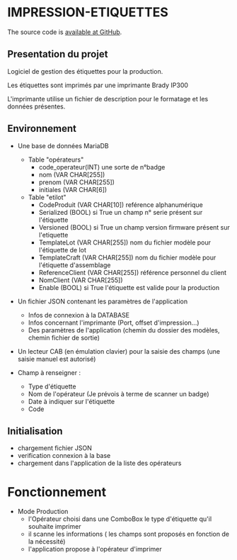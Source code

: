 # IMPRESSION-ETIQUETTES


The source code is [available at GitHub](https://github.com/RomualdDugied/labelprintermanager).

## Presentation du projet

Logiciel de gestion des étiquettes pour la production.

Les étiquettes sont imprimés par une imprimante Brady IP300


L'imprimante utilise un fichier de description pour le formatage et les données présentes.


## Environnement

- Une base de données MariaDB
    - Table "opérateurs"
        - code_operateur(INT) une sorte de n°badge
        - nom (VAR CHAR[255])
        - prenom (VAR CHAR[255])
        - initiales (VAR CHAR[6])
    - Table "etilot"  
        - CodeProduit (VAR CHAR[10]) reférence alphanumérique
        - Serialized (BOOL) si True un champ n° serie présent sur l'étiquette
        - Versioned (BOOL) si True un champ version firmware présent sur l'etiquette
        - TemplateLot (VAR CHAR[255]) nom du fichier modèle pour l'étiquette de lot
        - TemplateCraft (VAR CHAR[255]) nom du fichier modèle pour l'étiquette d'assemblage
        - ReferenceClient (VAR CHAR[255]) référence personnel du client
        - NomClient (VAR CHAR[255])
        - Enable (BOOL) si True l'étiquette est valide pour la production

- Un fichier JSON contenant les paramètres de l'application
    - Infos de connexion à la DATABASE
    - Infos concernant l'imprimante (Port, offset d'impression...)
    - Des paramètres de l'application (chemin du dossier des modèles, chemin fichier de sortie)

- Un lecteur CAB (en émulation clavier) pour la saisie des champs (une saisie manuel est autorisé)

- Champ à renseigner :
    - Type d'étiquette
    - Nom de l'opérateur (Je prévois à terme de scanner un badge)
    - Date à indiquer sur l'étiquette
    - Code



## Initialisation

- chargement fichier JSON
- verification connexion à la base
- chargement dans l'application de la liste des opérateurs

# Fonctionnement

- Mode Production
    - l'Opérateur choisi dans une ComboBox le type d'étiquette qu'il souhaite imprimer
    - il scanne les informations ( les champs sont proposés en fonction de la nécessité)
    - l'application propose à l'opérateur d'imprimer
